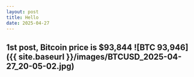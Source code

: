 ```yaml
---
layout: post
title: Hello
date: 2025-04-27
---
```

1st post, Bitcoin price is $93,844 ![BTC 93,946]({{ site.baseurl }}/images/BTCUSD_2025-04-27_20-05-02.jpg)
---
